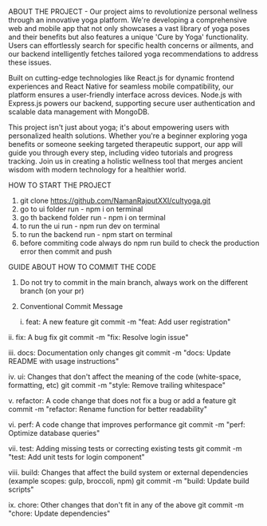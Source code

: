 ABOUT THE PROJECT  -  Our project aims to revolutionize personal wellness through an innovative yoga platform. We're developing a comprehensive web and mobile app that not only showcases a vast library of yoga poses and their benefits but also features a unique 'Cure by Yoga' functionality. Users can effortlessly search for specific health concerns or ailments, and our backend intelligently fetches tailored yoga recommendations to address these issues.

Built on cutting-edge technologies like React.js for dynamic frontend experiences and React Native for seamless mobile compatibility, our platform ensures a user-friendly interface across devices. Node.js with Express.js powers our backend, supporting secure user authentication and scalable data management with MongoDB.

This project isn't just about yoga; it's about empowering users with personalized health solutions. Whether you're a beginner exploring yoga benefits or someone seeking targeted therapeutic support, our app will guide you through every step, including video tutorials and progress tracking. Join us in creating a holistic wellness tool that merges ancient wisdom with modern technology for a healthier world.


HOW TO START THE PROJECT
1. git clone https://github.com/NamanRajputXXI/cultyoga.git
2. go to ui folder run - npm i on terminal
3. go th backend folder run - npm i on terminal
4. to run the ui run - npm run dev on terminal
5. to run the backend run - npm start on terminal
6. before commiting code always do npm run build to check the production error then commit and push



GUIDE ABOUT HOW TO COMMIT THE CODE 

1. Do not try to commit in the main branch, always work on the different branch (on your pr)
2. Conventional Commit Message

   i. feat: A new feature
            git commit -m "feat: Add user registration"
   
  ii. fix: A bug fix
           git commit -m "fix: Resolve login issue"
      
 iii. docs: Documentation only changes
            git commit -m "docs: Update README with usage instructions"
     
  iv.  ui: Changes that don't affect the meaning of the code (white-space, formatting, etc)
          git commit -m "style: Remove trailing whitespace"
          
   v. refactor: A code change that does not fix a bug or add a feature
               git commit -m "refactor: Rename function for better readability"
               
  vi. perf: A code change that improves performance
            git commit -m "perf: Optimize database queries"
            
 vii. test: Adding missing tests or correcting existing tests
            git commit -m "test: Add unit tests for login component"
            
viii. build: Changes that affect the build system or external dependencies (example scopes: gulp, broccoli, npm)
             git commit -m "build: Update build scripts"
             
  ix.  chore: Other changes that don't fit in any of the above
             git commit -m "chore: Update dependencies"

